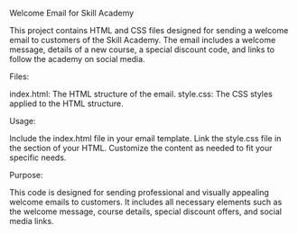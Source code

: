 Welcome Email for Skill Academy


This project contains HTML and CSS files designed for sending a welcome email to customers of the Skill Academy. The email includes a welcome message, details of a new course, a special discount code, and links to follow the academy on social media.

Files:

index.html: The HTML structure of the email.
style.css: The CSS styles applied to the HTML structure.

Usage:

Include the index.html file in your email template.
Link the style.css file in the <head> section of your HTML.
Customize the content as needed to fit your specific needs.

Purpose:

This code is designed for sending professional and visually appealing welcome emails to customers. It includes all necessary elements such as the welcome message, course details, special discount offers, and social media links.
